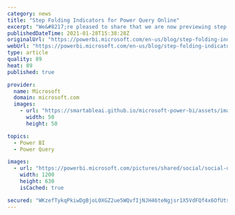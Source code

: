 ```yaml
---
category: news
title: "Step Folding Indicators for Power Query Online"
excerpt: "We&#8217;re pleased to share that we are now previewing step folding indicators in Power Query Online. These indicators will allow you to understand which steps fold, and which steps don&#8217;t. Read on for more."
publishedDateTime: 2021-01-28T15:38:28Z
originalUrl: "https://powerbi.microsoft.com/en-us/blog/step-folding-indicators-for-power-query-online/"
webUrl: "https://powerbi.microsoft.com/en-us/blog/step-folding-indicators-for-power-query-online/"
type: article
quality: 89
heat: 89
published: true

provider:
  name: Microsoft
  domain: microsoft.com
  images:
    - url: "https://smartableai.github.io/microsoft-power-bi/assets/images/organizations/microsoft.com-50x50.jpg"
      width: 50
      height: 50

topics:
  - Power BI
  - Power Query

images:
  - url: "https://powerbi.microsoft.com/pictures/shared/social/social-default-image.png"
    width: 1200
    height: 630
    isCached: true

secured: "WKzefTykqPkiwDgBjoL0XGZ2ue5WQvfIjNJH46teNgjsr1X5VdFQf4x6OfUts3MSL0KYxDov7MTZ0dWJbsoLOvVvlIZG9eszqNegvq2TN81diz3dnN+0KFk68tchu8EPyUnd4bgNiWKK1o1tyBYzZ32s7tSvClomfRPEw2siLQOzBf8d9s1FuEzj3F/o28Hus8+uaq/C5n+e+ox0HmOMIaeHSNejva7V/Gwl4WuMxYS4MKe9czOhsqkWb+As1ObyCmyVVQUuScXYNcZzE4gvK6I6I7Nh/k7Hf+5Y3TwyOEO1NdkynGKcJMcYb8iJ5wjnc+qw1MfqZt0U2wVJNUAis2hSq3B28C79S8ulf9Hq2Bg=;KLaOphXJe5aVyxMPLpgUKg=="
---
```


